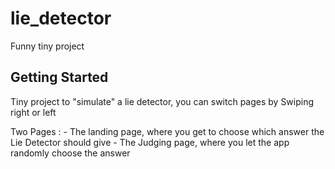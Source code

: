 # lie_detector

Funny tiny project

## Getting Started

Tiny project to "simulate" a lie detector, you can switch pages by Swiping right or left

Two Pages :
    - The landing page, where you get to choose which answer the Lie Detector should give
    - The Judging page, where you let the app randomly choose the answer